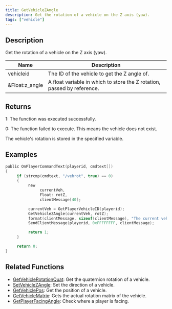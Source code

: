 ```yaml
---
title: GetVehicleZAngle
description: Get the rotation of a vehicle on the Z axis (yaw).
tags: ["vehicle"]
---
```


## Description

Get the rotation of a vehicle on the Z axis (yaw).

| Name           | Description                                                             |
| -------------- | ----------------------------------------------------------------------- |
| vehicleid      | The ID of the vehicle to get the Z angle of.                            |
| &Float:z_angle | A float variable in which to store the Z rotation, passed by reference. |

## Returns

1: The function was executed successfully.

0: The function failed to execute. This means the vehicle does not exist.

The vehicle's rotation is stored in the specified variable.

## Examples

```c
public OnPlayerCommandText(playerid, cmdtext[])
{
     if (strcmp(cmdtext, "/vehrot", true) == 0)
     {
          new
               currentVeh,
               Float: rotZ,
               clientMessage[40];

          currentVeh = GetPlayerVehicleID(playerid);
          GetVehicleZAngle(currentVeh, rotZ);
          format(clientMessage, sizeof(clientMessage), "The current vehicle rotation is: %.0f", rotZ);
          SendClientMessage(playerid, 0xFFFFFFFF, clientMessage);

          return 1;
     }

     return 0;
}
```

## Related Functions

- [GetVehicleRotationQuat](GetVehicleRotationQuat): Get the quaternion rotation of a vehicle.
- [SetVehicleZAngle](SetVehicleZAngle): Set the direction of a vehicle.
- [GetVehiclePos](GetVehiclePos): Get the position of a vehicle.
- [GetVehicleMatrix](GetVehicleMatrix): Gets the actual rotation matrix of the vehicle.
- [GetPlayerFacingAngle](GetPlayerFacingAngle): Check where a player is facing.
